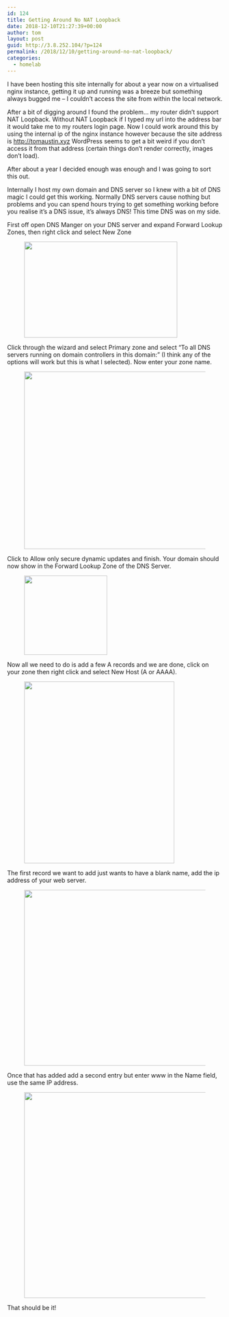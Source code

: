 ```yaml
---
id: 124
title: Getting Around No NAT Loopback
date: 2018-12-10T21:27:39+00:00
author: tom
layout: post
guid: http://3.8.252.104/?p=124
permalink: /2018/12/10/getting-around-no-nat-loopback/
categories:
  - homelab
---
```

I have been hosting this site internally for about a year now on a virtualised nginx instance, getting it up and running was a breeze but something always bugged me &#8211; I couldn&#8217;t access the site from within the local network.

After a bit of digging around I found the problem&#8230; my router didn&#8217;t support NAT Loopback. Without NAT Loopback if I typed my url into the address bar it would take me to my routers login page. Now I could work around this by using the internal ip of the nginx instance however because the site address is&nbsp;http://tomaustin.xyz WordPress seems to get a bit weird if you don&#8217;t access it from that address (certain things don&#8217;t render correctly, images don&#8217;t load).

After about a year I decided enough was enough and I was going to sort this out.

Internally I host my own domain and DNS server so I knew with a bit of DNS magic I could get this working. Normally DNS servers cause nothing but problems and you can spend hours trying to get something working before you realise it&#8217;s a DNS issue, it&#8217;s always DNS! This time DNS was on my side.

First off open DNS Manger on your DNS server and expand Forward Lookup Zones, then right click and select New Zone<figure class="wp-block-image">

<img loading="lazy" width="358" height="224" src="http://tomaustin.xyz/wp-content/uploads/2018/12/image-3.png" alt="" class="wp-image-128" srcset="https://tomaustin.xyz/wp-content/uploads/2018/12/image-3.png 358w, https://tomaustin.xyz/wp-content/uploads/2018/12/image-3-300x188.png 300w" sizes="(max-width: 358px) 100vw, 358px" /> </figure> 

Click through the wizard and select Primary zone and select &#8220;To all DNS servers running on domain controllers in this domain:&#8221; (I think any of the options will work but this is what I selected). Now enter your zone name.<figure class="wp-block-image">

<img loading="lazy" width="528" height="414" src="http://tomaustin.xyz/wp-content/uploads/2018/12/image-1.png" alt="" class="wp-image-126" srcset="https://tomaustin.xyz/wp-content/uploads/2018/12/image-1.png 528w, https://tomaustin.xyz/wp-content/uploads/2018/12/image-1-300x235.png 300w" sizes="(max-width: 528px) 100vw, 528px" /> </figure> 

Click to Allow only secure dynamic updates and finish. Your domain should now show in the Forward Lookup Zone of the DNS Server.<figure class="wp-block-image">

<img loading="lazy" width="194" height="185" src="http://tomaustin.xyz/wp-content/uploads/2018/12/image-7.png" alt="" class="wp-image-133" /> </figure> 

Now all we need to do is add a few A records and we are done, click on your zone then right click and select New Host (A or AAAA).<figure class="wp-block-image">

<img loading="lazy" width="351" height="424" src="http://tomaustin.xyz/wp-content/uploads/2018/12/image-4.png" alt="" class="wp-image-129" srcset="https://tomaustin.xyz/wp-content/uploads/2018/12/image-4.png 351w, https://tomaustin.xyz/wp-content/uploads/2018/12/image-4-248x300.png 248w" sizes="(max-width: 351px) 100vw, 351px" /> </figure> 

The first record we want to add just wants to have a blank name, add the ip address of your web server.<figure class="wp-block-image">

<img loading="lazy" width="433" height="410" src="http://tomaustin.xyz/wp-content/uploads/2018/12/image-5.png" alt="" class="wp-image-130" srcset="https://tomaustin.xyz/wp-content/uploads/2018/12/image-5.png 433w, https://tomaustin.xyz/wp-content/uploads/2018/12/image-5-300x284.png 300w" sizes="(max-width: 433px) 100vw, 433px" /> <figcaption>  
</figcaption></figure> 

Once that has added add a second entry but enter www in the Name field, use the same IP address.<figure class="wp-block-image">

<img loading="lazy" width="430" height="480" src="http://tomaustin.xyz/wp-content/uploads/2018/12/image-6.png" alt="" class="wp-image-131" srcset="https://tomaustin.xyz/wp-content/uploads/2018/12/image-6.png 430w, https://tomaustin.xyz/wp-content/uploads/2018/12/image-6-269x300.png 269w" sizes="(max-width: 430px) 100vw, 430px" /> </figure> 

That should be it!